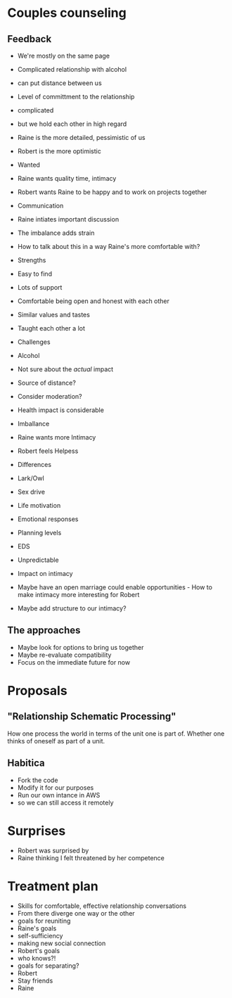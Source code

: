 # Couples counseling

## Feedback

- We're mostly on the same page

- Complicated relationship with alcohol
 - can put distance between us

- Level of committment to the relationship
 - complicated
 - but we hold each other in high regard
 - Raine  is the more detailed, pessimistic of us
 - Robert is the more optimistic

- Wanted
 - Raine  wants quality time, intimacy
 - Robert wants Raine to be happy and to work on projects together

- Communication
 - Raine intiates important discussion
 - The imbalance adds strain
 - How to talk about this in a way Raine's more comfortable with?

- Strengths
 - Easy to find
 - Lots of support
 - Comfortable being open and honest with each other
 - Similar values and tastes
 - Taught each other a lot

- Challenges
 - Alcohol
  - Not sure about the _actual_ impact
   - Source of distance?
   - Consider moderation?
   - Health impact is considerable
 - Imballance
  - Raine wants more Intimacy
  - Robert feels Helpess
 - Differences
  - Lark/Owl
  - Sex drive
  - Life motivation
  - Emotional responses
  - Planning levels
 - EDS
  - Unpredictable
  - Impact on intimacy
   - Maybe have an open marriage could enable opportunities
    - How to make intimacy more interesting for Robert
   - Maybe add structure to our intimacy?

## The approaches

- Maybe look for options to bring us together
- Maybe re-evaluate compatibility
- Focus on the immediate future for now

# Proposals

## "Relationship Schematic Processing"

How one process the world in terms of the unit one is part of. Whether one
thinks of oneself as part of a unit.

## Habitica

- Fork the code
- Modify it for our purposes
- Run our own intance in AWS
 - so we can still access it remotely

# Surprises

- Robert was surprised by
 - Raine thinking I felt threatened by her competence

# Treatment plan

- Skills for comfortable, effective relationship conversations
- From there diverge one way or the other
 - goals for reuniting
  - Raine's goals
   - self-sufficiency
   - making new social connection
  - Robert's goals
   - who knows?!
 - goals for separating?
  - Robert
   - Stay friends
  - Raine
